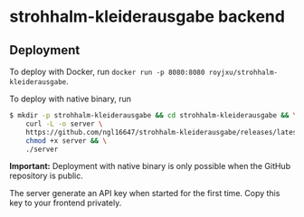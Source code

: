 # strohhalm-kleiderausgabe backend

## Deployment

To deploy with Docker, run `docker run -p 8080:8080 royjxu/strohhalm-kleiderausgabe`.

To deploy with native binary, run

```bash
$ mkdir -p strohhalm-kleiderausgabe && cd strohhalm-kleiderausgabe && \
    curl -L -o server \
    https://github.com/ngl16647/strohhalm-kleiderausgabe/releases/latest/download/backend-ubuntu && \
    chmod +x server && \
    ./server
```

**Important:** Deployment with native binary is only possible when the GitHub repository is public.

The server generate an API key when started for the first time. Copy this key to your frontend privately.